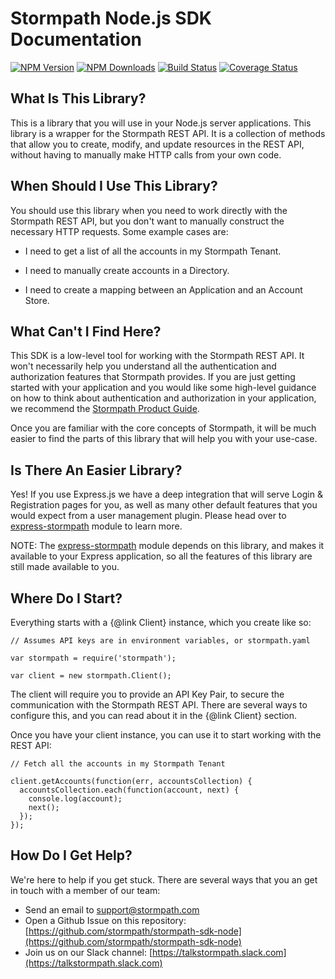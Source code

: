 # Stormpath Node.js SDK Documentation

[![NPM Version](https://img.shields.io/npm/v/stormpath.svg?style=flat)](https://npmjs.org/package/stormpath)
[![NPM Downloads](http://img.shields.io/npm/dm/stormpath.svg?style=flat)](https://npmjs.org/package/stormpath)
[![Build Status](https://img.shields.io/travis/stormpath/stormpath-sdk-node.svg?style=flat)](https://travis-ci.org/stormpath/stormpath-sdk-node)
[![Coverage Status](https://coveralls.io/repos/stormpath/stormpath-sdk-node/badge.svg?branch=master&service=github)](https://coveralls.io/github/stormpath/stormpath-sdk-node?branch=master)

## What Is This Library?

This is a library that you will use in your Node.js server applications.
This library is a wrapper for the Stormpath REST API.  It is a collection of
methods that allow you to create, modify, and update resources in the REST API,
without having to manually make HTTP calls from your own code.

## When Should I Use This Library?

You should use this library when you need to work directly with the Stormpath
REST API, but you don't want to manually construct the necessary HTTP requests.
Some example cases are:

* I need to get a list of all the accounts in my Stormpath Tenant.

* I need to manually create accounts in a Directory.

* I need to create a mapping between an Application and an Account Store.

## What Can't I Find Here?

This SDK is a low-level tool for working with the Stormpath REST API.  It won't
necessarily help you understand all the authentication and authorization features
that Stormpath provides.  If you are just getting started with your application
and you would like some high-level guidance on how to think about authentication
and authorization in your application, we recommend the [Stormpath Product Guide][].

Once you are familiar with the core concepts of Stormpath, it will be much
easier to find the parts of this library that will help you with your use-case.

## Is There An Easier Library?

Yes! If you use Express.js we have a deep integration that will
serve Login & Registration pages for you, as well as many other default features
that you would expect from a user management plugin.  Please head over to
[express-stormpath][] module to learn more.

NOTE: The [express-stormpath][] module depends on this library, and makes it
available to your Express application, so all the features of this library are
still made available to you.

## Where Do I Start?

Everything starts with a {@link Client} instance, which you create like so:

```
// Assumes API keys are in environment variables, or stormpath.yaml

var stormpath = require('stormpath');

var client = new stormpath.Client();
```

The client will require you to provide an API Key Pair, to secure the communication
with the Stormpath REST API.  There are several ways to configure this, and you
can read about it in the {@link Client} section.

Once you have your client instance, you can use it to start working with the
REST API:

```
// Fetch all the accounts in my Stormpath Tenant

client.getAccounts(function(err, accountsCollection) {
  accountsCollection.each(function(account, next) {
    console.log(account);
    next();
  });
});
```

## How Do I Get Help?

We're here to help if you get stuck.  There are several ways that you an get in
touch with a member of our team:

* Send an email to [support@stormpath.com](mailto:support@stormpath.com)
* Open a Github Issue on this repository: [https://github.com/stormpath/stormpath-sdk-node](https://github.com/stormpath/stormpath-sdk-node)
* Join us on our Slack channel: [https://talkstormpath.slack.com](https://talkstormpath.slack.com)

[Stormpath Product Guide]: https://docs.stormpath.com/rest/product-guide/latest/
[express-stormpath]: https://docs.stormpath.com/nodejs/express/latest/